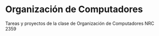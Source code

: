 # Organización de Computadores

Tareas y proyectos de la clase de Organización de Computadores NRC 2359
